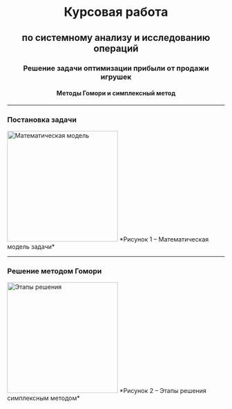 <div align="center">

# Курсовая работа  
## по системному анализу и исследованию операций  
### Решение задачи оптимизации прибыли от продажи игрушек  
#### Методы Гомори и симплексный метод  

</div>

---

### Постановка задачи  
<img src="https://github.com/user-attachments/assets/5f0c581d-024c-4b2a-ad43-c767f1f78405" width="256" alt="Математическая модель">  
*Рисунок 1 – Математическая модель задачи*  

---

### Решение методом Гомори  
<img src="https://github.com/user-attachments/assets/6000832b-161b-4996-b1b5-bbcfeaa2ff6d" width="256" alt="Этапы решения">  
*Рисунок 2 – Этапы решения симплексным методом*  
